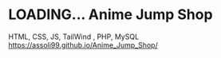 # LOADING... Anime Jump Shop
HTML, CSS, JS, TailWind , PHP, MySQL
https://assoli99.github.io/Anime_Jump_Shop/
